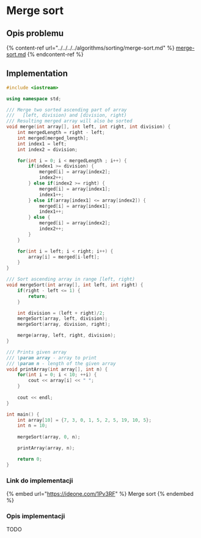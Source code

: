 # Merge sort

## Opis problemu

{% content-ref url="../../../../algorithms/sorting/merge-sort.md" %}
[merge-sort.md](../../../../algorithms/sorting/merge-sort.md)
{% endcontent-ref %}

## Implementation

```cpp
#include <iostream>

using namespace std;

/// Merge two sorted ascending part of array
///   [left, division) and [division, right)
/// Resulting merged array will also be sorted
void merge(int array[], int left, int right, int division) {
    int mergedLength = right - left;
    int merged[merged_length];
    int index1 = left;
    int index2 = division;

    for(int i = 0; i < mergedLength ; i++) {
        if(index1 >= division) {
            merged[i] = array[index2];
            index2++;
        } else if(index2 >= right) {
            merged[i] = array[index1];
            index1++;
        } else if(array[index1] <= array[index2]) {
            merged[i] = array[index1];
            index1++;
        } else {
            merged[i] = array[index2];
            index2++;
        }
    }

    for(int i = left; i < right; i++) {
        array[i] = merged[i-left];
    }
}

/// Sort ascending array in range [left, right)
void mergeSort(int array[], int left, int right) {
    if(right - left <= 1) {
        return;
    }

    int division = (left + right)/2;
    mergeSort(array, left, division);
    mergeSort(array, division, right);

    merge(array, left, right, division);
}

/// Prints given array
/// \param array - array to print
/// \param n - length of the given array
void printArray(int array[], int n) {
    for(int i = 0; i < 10; ++i) {
        cout << array[i] << " ";
    }
 
    cout << endl;
}

int main() {
    int array[10] = {7, 3, 0, 1, 5, 2, 5, 19, 10, 5};
    int n = 10;
    
    mergeSort(array, 0, n);

    printArray(array, n);

    return 0;
}
```

### Link do implementacji

{% embed url="https://ideone.com/1Pv3RF" %}
Merge sort
{% endembed %}

### Opis implementacji

TODO
